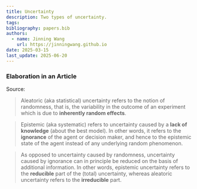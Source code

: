```yaml
---
title: Uncertainty
description: Two types of uncertainty.
tags:
bibliography: papers.bib
authors:
  - name: Jinning Wang
    url: https://jinningwang.github.io
date: 2025-03-15
last_update: 2025-06-20
---
```


### Elaboration in an Article

Source: <d-cite key="hullermeier2021aleatoric"></d-cite>

> Aleatoric (aka statistical) uncertainty refers to the notion of randomness, that is, the variability in the outcome of an experiment which is due to **inherently random effects**.

> Epistemic (aka systematic) refers to uncertainty caused by a **lack of knowledge** (about the best model).
> In other words, it refers to the **ignorance** of the agent or decision maker, and hence to the epistemic state of the agent instead of any underlying random phenomenon.

> As opposed to uncertainty caused by randomness, uncertainty caused by ignorance can in principle be reduced on the basis of additional information. In other words, epistemic uncertainty refers to the **reducible** part of the (total) uncertainty, whereas aleatoric uncertainty refers to the **irreducible** part.
